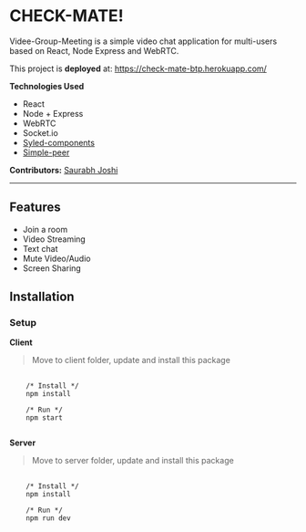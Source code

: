 # CHECK-MATE!

Videe-Group-Meeting is a simple video chat application for multi-users based on React, Node Express and WebRTC.

This project is **deployed** at: https://check-mate-btp.herokuapp.com/

**Technologies Used**

- React
- Node + Express
- WebRTC
- Socket.io
- [Syled-components](https://styled-components.com/)
- [Simple-peer](https://github.com/feross/simple-peer)

**Contributors:** [Saurabh Joshi](https://github.com/CodingJoshi)

---

## Features

- Join a room
- Video Streaming
- Text chat
- Mute Video/Audio
- Screen Sharing

## Installation

### Setup
**Client**
> Move to client folder, update and install this package
<pre>
  <code>
    /* Install */
    npm install
    
    /* Run */
    npm start
  </code>
</pre>

**Server**
> Move to server folder, update and install this package
<pre>
  <code>
    /* Install */
    npm install
    
    /* Run */
    npm run dev
  </code>
</pre>

